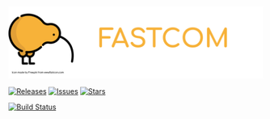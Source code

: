 ![](https://raw.githubusercontent.com/Bardo91/fastcom/master/doc/fastcom_logo.png)

[![Releases](https://img.shields.io/github/release/bardo91/fastcom.svg)](https://github.com/bardo91/fastcom/releases)  [![Issues](https://img.shields.io/github/issues/bardo91/fastcom.svg)](https://github.com/bardo91/fastcom/issues)  [![Stars](https://img.shields.io/github/stars/bardo91/fastcom.svg)](https://github.com/bardo91/fastcom/stars)

[![Build Status](https://travis-ci.org/Bardo91/fastcom.svg?branch=master)](https://travis-ci.org/Bardo91/fastcom)

